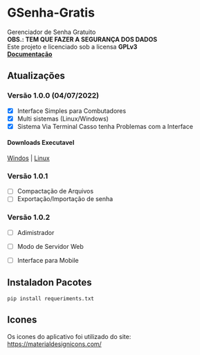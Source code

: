 # GSenha-Gratis
 Gerenciador de Senha Gratuito<br>
 **OBS.: TEM QUE FAZER A SEGURANÇA DOS DADOS** <br>
 Este projeto e licenciado sob a licensa **GPLv3**
 <br>
  <a href="https://github.com/CarlosHenrique13/GSenha-Gratis/blob/main/doc.md">**Documentação**</a>


## Atualizações
 ### Versão 1.0.0 **(04/07/2022)**
 - [x] Interface Simples para Combutadores
 - [x] Multi sistemas (Linux/Windows)
 - [x] Sistema Via Terminal Casso tenha Problemas com a Interface
 #### Downloads Executavel
 <a href="">Windos</a> | <a href="">Linux</a>

### Versão 1.0.1
 - [ ] Compactação de Arquivos
 - [ ] Exportação/Importação de senha
 ### Versão 1.0.2
 - [ ] Adimistrador
 - [ ] Modo de Servidor Web
 - [ ] Interface para Mobile


## Instaladon Pacotes
 ~~~
 pip install requeriments.txt
 ~~~

## Icones
 Os icones do aplicativo foi utilizado do site: <a href="https://materialdesignicons.com/">https://materialdesignicons.com/</a>

